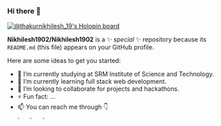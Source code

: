 ### Hi there 👋
[![@thakurnikhilesh_19's Holopin board](https://holopin.io/api/user/board?user=thakurnikhilesh_19)](https://holopin.io/@thakurnikhilesh_19)

**Nikhilesh1902/Nikhilesh1902** is a ✨ _special_ ✨ repository because its `README.md` (this file) appears on your GitHub profile.

Here are some ideas to get you started:

- 🔭 I’m currently studying at SRM Institute of Science and Technology.
- 🌱 I’m currently learning full stack web development.
- 👯 I’m looking to collaborate for projects and hackathons.
- ⚡ Fun fact: ...
- 📫 You can reach me through 👇
<br />[<img src="https://img.icons8.com/color/48/000000/linkedin.png" width="3.5%"/>](https://www.linkedin.com/in/nikhilesh-thakur-5b490b1b8)  &nbsp; 
    [<img src="https://img.icons8.com/fluent/48/000000/instagram-new.png" width="3.5%"/>](https://www.instagram.com/nikhilesh_19.02/?hl=en)  &nbsp; 
    <a href="mailto:thakurnikhilesh1915@gmail.com"> <img src="https://img.icons8.com/fluent/48/000000/gmail.png" width="3.5%"/>

